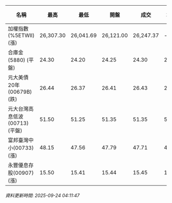 | 名稱 | 最高 | 最低 | 開盤 | 成交 | 均價 | 成交金額(億) | 昨收 | 漲跌幅 | 漲跌 | 總量 | 昨量 | 振幅 |
| -------- | -------- | -------- | -------- |-------- | -------- | -------- |-------- |-------- |-------- | -------- | -------- |-------- |
|加權指數(%5ETWII) (漲)|26,307.30|26,041.69|26,121.00|26,247.37|-|5,299.14|25,880.60|1.42%|366.77|8,884,128|0|1.03%|
|合庫金(5880) (平盤)|24.30|24.20|24.25|24.30|24.24|1.41|24.30|0.00%|0.00|5,808|4,599|0.41%|
|元大美債20年(00679B) (跌)|26.44|26.37|26.41|26.43|26.41|9.36|26.44|0.04%|0.01|35,424|28,689|0.26%|
|元大台灣高息低波(00713) (平盤)|51.50|51.25|51.35|51.35|51.37|6.26|51.35|0.00%|0.00|12,181|11,982|0.49%|
|富邦臺灣中小(00733) (漲)|48.15|47.56|47.79|47.71|47.91|0.820|47.61|0.21%|0.10|1,711|988|1.24%|
|永豐優息存股(00907) (漲)|15.50|15.41|15.44|15.45|15.45|0.258|15.42|0.19%|0.03|1,669|505|0.58%|
###### 資料更新時間: 2025-09-24 04:11:47